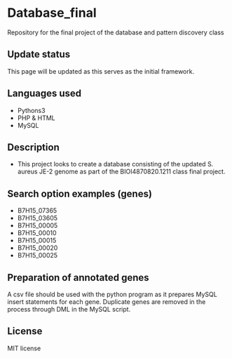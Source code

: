 # Database_final
Repository for the final project of the database and pattern discovery class

## Update status
This page will be updated as this serves as the initial framework.

## Languages used
- Pythons3
- PHP & HTML
- MySQL


## Description
  - This project looks to create a database consisting of the updated S. aureus JE-2 genome as part of the BIOI4870820.1211 class final project.


## Search option examples (genes)
  - B7H15_07365
  - B7H15_03605
  - B7H15_00005
  - B7H15_00010
  - B7H15_00015
  - B7H15_00020
  - B7H15_00025
 
 ## Preparation of annotated genes
 A csv file should be used with the python program as it prepares MySQL insert statements for each gene. Duplicate genes are removed in the process through DML in the MySQL script. 
 
 ## License
 MIT license


